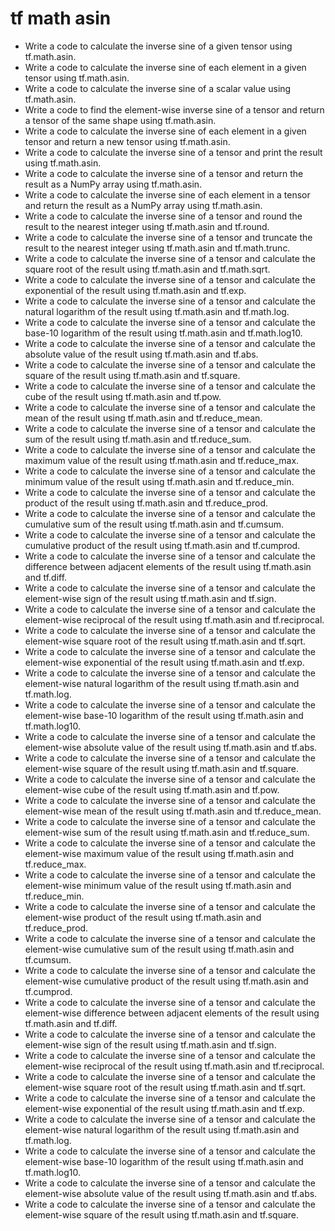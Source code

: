 # tf math asin

- Write a code to calculate the inverse sine of a given tensor using tf.math.asin.
- Write a code to calculate the inverse sine of each element in a given tensor using tf.math.asin.
- Write a code to calculate the inverse sine of a scalar value using tf.math.asin.
- Write a code to find the element-wise inverse sine of a tensor and return a tensor of the same shape using tf.math.asin.
- Write a code to calculate the inverse sine of each element in a given tensor and return a new tensor using tf.math.asin.
- Write a code to calculate the inverse sine of a tensor and print the result using tf.math.asin.
- Write a code to calculate the inverse sine of a tensor and return the result as a NumPy array using tf.math.asin.
- Write a code to calculate the inverse sine of each element in a tensor and return the result as a NumPy array using tf.math.asin.
- Write a code to calculate the inverse sine of a tensor and round the result to the nearest integer using tf.math.asin and tf.round.
- Write a code to calculate the inverse sine of a tensor and truncate the result to the nearest integer using tf.math.asin and tf.math.trunc.
- Write a code to calculate the inverse sine of a tensor and calculate the square root of the result using tf.math.asin and tf.math.sqrt.
- Write a code to calculate the inverse sine of a tensor and calculate the exponential of the result using tf.math.asin and tf.exp.
- Write a code to calculate the inverse sine of a tensor and calculate the natural logarithm of the result using tf.math.asin and tf.math.log.
- Write a code to calculate the inverse sine of a tensor and calculate the base-10 logarithm of the result using tf.math.asin and tf.math.log10.
- Write a code to calculate the inverse sine of a tensor and calculate the absolute value of the result using tf.math.asin and tf.abs.
- Write a code to calculate the inverse sine of a tensor and calculate the square of the result using tf.math.asin and tf.square.
- Write a code to calculate the inverse sine of a tensor and calculate the cube of the result using tf.math.asin and tf.pow.
- Write a code to calculate the inverse sine of a tensor and calculate the mean of the result using tf.math.asin and tf.reduce_mean.
- Write a code to calculate the inverse sine of a tensor and calculate the sum of the result using tf.math.asin and tf.reduce_sum.
- Write a code to calculate the inverse sine of a tensor and calculate the maximum value of the result using tf.math.asin and tf.reduce_max.
- Write a code to calculate the inverse sine of a tensor and calculate the minimum value of the result using tf.math.asin and tf.reduce_min.
- Write a code to calculate the inverse sine of a tensor and calculate the product of the result using tf.math.asin and tf.reduce_prod.
- Write a code to calculate the inverse sine of a tensor and calculate the cumulative sum of the result using tf.math.asin and tf.cumsum.
- Write a code to calculate the inverse sine of a tensor and calculate the cumulative product of the result using tf.math.asin and tf.cumprod.
- Write a code to calculate the inverse sine of a tensor and calculate the difference between adjacent elements of the result using tf.math.asin and tf.diff.
- Write a code to calculate the inverse sine of a tensor and calculate the element-wise sign of the result using tf.math.asin and tf.sign.
- Write a code to calculate the inverse sine of a tensor and calculate the element-wise reciprocal of the result using tf.math.asin and tf.reciprocal.
- Write a code to calculate the inverse sine of a tensor and calculate the element-wise square root of the result using tf.math.asin and tf.sqrt.
- Write a code to calculate the inverse sine of a tensor and calculate the element-wise exponential of the result using tf.math.asin and tf.exp.
- Write a code to calculate the inverse sine of a tensor and calculate the element-wise natural logarithm of the result using tf.math.asin and tf.math.log.
- Write a code to calculate the inverse sine of a tensor and calculate the element-wise base-10 logarithm of the result using tf.math.asin and tf.math.log10.
- Write a code to calculate the inverse sine of a tensor and calculate the element-wise absolute value of the result using tf.math.asin and tf.abs.
- Write a code to calculate the inverse sine of a tensor and calculate the element-wise square of the result using tf.math.asin and tf.square.
- Write a code to calculate the inverse sine of a tensor and calculate the element-wise cube of the result using tf.math.asin and tf.pow.
- Write a code to calculate the inverse sine of a tensor and calculate the element-wise mean of the result using tf.math.asin and tf.reduce_mean.
- Write a code to calculate the inverse sine of a tensor and calculate the element-wise sum of the result using tf.math.asin and tf.reduce_sum.
- Write a code to calculate the inverse sine of a tensor and calculate the element-wise maximum value of the result using tf.math.asin and tf.reduce_max.
- Write a code to calculate the inverse sine of a tensor and calculate the element-wise minimum value of the result using tf.math.asin and tf.reduce_min.
- Write a code to calculate the inverse sine of a tensor and calculate the element-wise product of the result using tf.math.asin and tf.reduce_prod.
- Write a code to calculate the inverse sine of a tensor and calculate the element-wise cumulative sum of the result using tf.math.asin and tf.cumsum.
- Write a code to calculate the inverse sine of a tensor and calculate the element-wise cumulative product of the result using tf.math.asin and tf.cumprod.
- Write a code to calculate the inverse sine of a tensor and calculate the element-wise difference between adjacent elements of the result using tf.math.asin and tf.diff.
- Write a code to calculate the inverse sine of a tensor and calculate the element-wise sign of the result using tf.math.asin and tf.sign.
- Write a code to calculate the inverse sine of a tensor and calculate the element-wise reciprocal of the result using tf.math.asin and tf.reciprocal.
- Write a code to calculate the inverse sine of a tensor and calculate the element-wise square root of the result using tf.math.asin and tf.sqrt.
- Write a code to calculate the inverse sine of a tensor and calculate the element-wise exponential of the result using tf.math.asin and tf.exp.
- Write a code to calculate the inverse sine of a tensor and calculate the element-wise natural logarithm of the result using tf.math.asin and tf.math.log.
- Write a code to calculate the inverse sine of a tensor and calculate the element-wise base-10 logarithm of the result using tf.math.asin and tf.math.log10.
- Write a code to calculate the inverse sine of a tensor and calculate the element-wise absolute value of the result using tf.math.asin and tf.abs.
- Write a code to calculate the inverse sine of a tensor and calculate the element-wise square of the result using tf.math.asin and tf.square.
